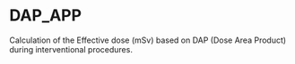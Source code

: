 # DAP_APP
Calculation of the Effective dose (mSv) based on DAP (Dose Area Product) during interventional procedures.
